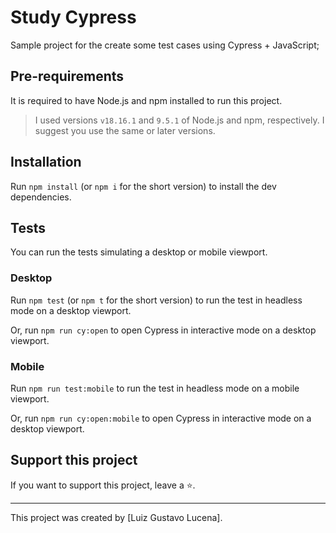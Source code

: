 # Study Cypress

Sample project for the create some test cases using Cypress + JavaScript;

## Pre-requirements

It is required to have Node.js and npm installed to run this project.

> I used versions `v18.16.1` and `9.5.1` of Node.js and npm, respectively. I suggest you use the same or later versions.

## Installation

Run `npm install` (or `npm i` for the short version) to install the dev dependencies.

## Tests

You can run the tests simulating a desktop or mobile viewport.

### Desktop

Run `npm test` (or `npm t` for the short version) to run the test in headless 
mode on a desktop viewport.

Or, run `npm run cy:open` to open Cypress in interactive mode on a desktop 
viewport.

### Mobile

Run `npm run test:mobile` to run the test in headless mode on a mobile viewport.

Or, run `npm run cy:open:mobile` to open Cypress in interactive mode on a desktop
viewport.

## Support this project

If you want to support this project, leave a ⭐.

___

This project was created by [Luiz Gustavo Lucena].
